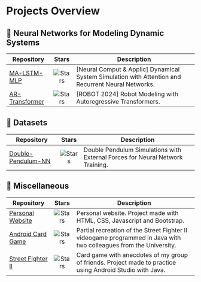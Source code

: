 # Projects Overview
 
## 🤖 Neural Networks for Modeling Dynamic Systems
| Repository | Stars | Description |
|------------|:-----:|-------------|
| [MA-LSTM-MLP](https://github.com/javierfa98/MA-LSTM-MLP) | ![Stars](https://img.shields.io/github/stars/javierfa98/MA-LSTM-MLP?style=social) | [Neural Comput & Applic] Dynamical System Simulation with Attention and Recurrent Neural Networks. |
| [AR-Transformer](https://github.com/javierfa98/AR_Transformer) | ![Stars](https://img.shields.io/github/stars/javierfa98/AR_Transformer?style=social) | [ROBOT 2024] Robot Modeling with Autoregressive Transformers. |

## 📁 Datasets
| Repository | Stars | Description |
|------------|:-----:|-------------|
| [Double-Pendulum-NN](https://github.com/javierfa98/Double-Pendulum-NN) | ![Stars](https://img.shields.io/github/stars/javierfa98/Double-Pendulum-NN?style=social) | Double Pendulum Simulations with External Forces for Neural Network Training. |

## 🎲 Miscellaneous
| Repository | Stars | Description |
|------------|:-----:|-------------|
| [Personal Website](https://github.com/javierfa98/javierfa98.github.io) | ![Stars](https://img.shields.io/github/stars/javierfa98/javierfa98.github.io?style=social) | Personal website. Project made with HTML, CSS, Javascript and Bootstrap. |
| [Android Card Game](https://github.com/javierfa98/Android-Card-Game) | ![Stars](https://img.shields.io/github/stars/javierfa98/Android-Card-Game?style=social) | Partial recreation of the Street Fighter II videogame programmed in Java with two colleagues from the University. |
| [Street Fighter II](https://github.com/javierfa98/Street_Fighter_II) | ![Stars](https://img.shields.io/github/stars/javierfa98/Street_Fighter_II?style=social) | Card game with anecdotes of my group of friends. Project made to practice using Android Studio with Java. |
